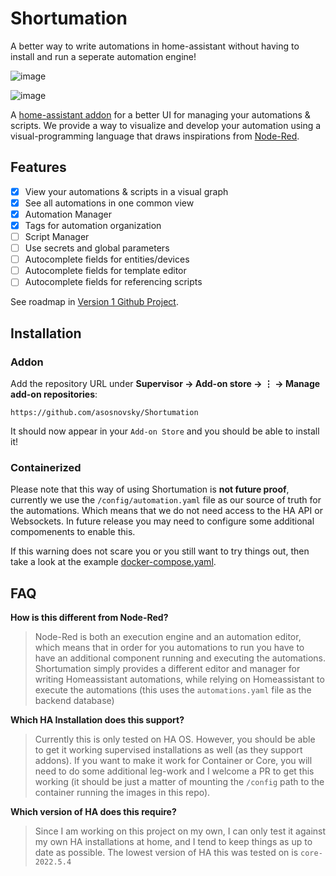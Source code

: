 # Shortumation 

A better way to write automations in home-assistant without having to install and run a seperate automation engine!

![image](https://user-images.githubusercontent.com/7451445/168672575-fb19997d-fe9b-4192-96b0-733b62519797.png)

![image](https://user-images.githubusercontent.com/7451445/168672840-71ceaa8a-2bee-443e-9150-5b0f03b05d08.png)


A [home-assistant addon](https://www.home-assistant.io/addons/) for a better UI for managing your automations & scripts. We provide a way to visualize and develop your automation using a visual-programming language that draws inspirations from [Node-Red](https://nodered.org/).

## Features

- [X] View your automations & scripts in a visual graph
- [X] See all automations in one common view
- [X] Automation Manager
- [X] Tags for automation organization
- [ ] Script Manager
- [ ] Use secrets and global parameters
- [ ] Autocomplete fields for entities/devices
- [ ] Autocomplete fields for template editor 
- [ ] Autocomplete fields for referencing scripts 

See roadmap in [Version 1 Github Project](https://github.com/asosnovsky/Shortumation/projects/1).

## Installation

### Addon

Add the repository URL under **Supervisor → Add-on store → ⋮ → Manage add-on repositories**:

    https://github.com/asosnovsky/Shortumation

It should now appear in your `Add-on Store` and you should be able to install it!

### Containerized

Please note that this way of using Shortumation is **not future proof**, currently we use the `/config/automation.yaml` file as our source of truth for the automations. Which means that we do not need access to the HA API or Websockets. In future release you may need to configure some additional compomenents to enable this. 

If this warning does not scare you or you still want to try things out, then take a look at the example [docker-compose.yaml](example/containerized/docker-compose.yaml).


## FAQ

**How is this different from Node-Red?**

  > Node-Red is both an execution engine and an automation editor, which means that in order for you automations to run you have to have an additional component running and executing the automations. Shortumation simply provides a different editor and manager for writing Homeassistant automations, while relying on Homeassistant to execute the automations (this uses the `automations.yaml` file as the backend database)

**Which HA Installation does this support?**

  > Currently this is only tested on HA OS. However, you should be able to get it working supervised installations as well (as they support addons). If you want to make it work for Container or Core, you will need to do some additional leg-work and I welcome a PR to get this working (it should be just a matter of mounting the `/config` path to the container running the images in this repo).

**Which version of HA does this require?**

  > Since I am working on this project on my own, I can only test it against my own HA installations at home, and I tend to keep things as up to date as possible. The lowest version of HA this was tested on is `core-2022.5.4`
